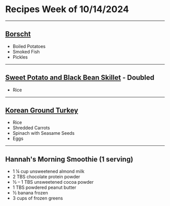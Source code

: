 # Recipes Week of 10/14/2024

---

## [Borscht](https://www.spendwithpennies.com/wprm_print/borscht-recipe-beet-soup)

- Boiled Potatoes
- Smoked Fish
- Pickles

---

## [Sweet Potato and Black Bean Skillet](https://www.budgetbytes.com/wprm_print/sweet-potato-black-bean-skillet) - Doubled

- Rice

---

## [Korean Ground Turkey](https://theschmidtywife.com/wp-json/mv-create/v1/creations/90/print)

- Rice
- Shredded Carrots
- Spinach with Seasame Seeds
- Eggs

---

## Hannah's Morning Smoothie (1 serving)

- 1 ¼ cup unsweetened almond milk
- 2 TBS chocolate protein powder
- ½ – 1 TBS unsweetened cocoa powder
- 1 TBS powdered peanut butter
- ½ banana frozen
- 3 cups of frozen greens
